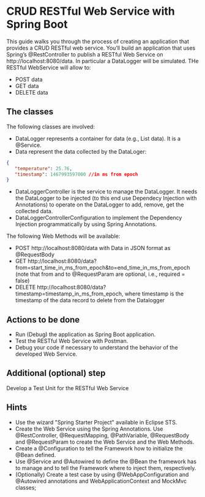 # CRUD RESTful Web Service with Spring Boot

This guide walks you through the process of creating an application that provides a CRUD RESTful web service.
You’ll build an application that uses Spring’s @RestController to publish a RESTful Web Service on http://localhost:8080/data.
In particular a DataLogger will be simulated. THe RESTful WebService will allow to:
- POST data
- GET data
- DELETE data

## The classes
The following classes are involved:
- DataLogger represents a container for data (e.g., List<Data> data). It is a @Service.
- Data represent the data collected by the DataLoger:
```json
{
   "temperature": 25.76,
   "timestamp": 1467993597000 //in ms from epoch
}
```
- DataLoggerController is the service to manage the DataLogger. It needs the DataLogger to be injected (to this end use Dependecy Injection with Annotations) to operate on the DataLogger to add, remove, get the collected data.
- DataLoggerControllerConfiguration to implement the Dependency Injection programmatically by using Spring Annotations.

The following Web Methods will be available:
- POST http://localhost:8080/data with Data in JSON format as @RequestBody
- GET http://localhost:8080/data?from=start_time_in_ms_from_epoch&to=end_time_in_ms_from_epoch (note that from and to @RequestParam are optional, i.e., required = false)
- DELETE http://localhost:8080/data?timestamp=timestamp_in_ms_from_epoch, where timestamp is the timestamp of the data record to delete from the Datalogger

## Actions to be done
- Run (Debug) the application as Spring Boot application.
- Test the RESTful Web Service with Postman.
- Debug your code if necessary to understand the behavior of the developed Web Service.

## Additional (optional) step
Develop a Test Unit for the RESTful Web Service

## Hints
- Use the wizard "Spring Starter Project" available in Eclipse STS.
- Create the Web Service using the Spring Annotations. Use @RestController, @RequestMapping, @PathVariable, @RequestBody and @RequestParam to create the Web Service and the Web Methods.
- Create a @Configuration to tell the Framework how to initialize the @Bean defined.
- Use @Service and @Autowired to define the @Bean the framework has to manage and to tell the Framework where to inject them, respectively.
- (Optionally) Create a test case by using @WebAppConfiguration and @Autowired annotations and WebApplicationContext and MockMvc classes;


